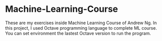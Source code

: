 # Machine-Learning-Course
These are my exercises inside Machine Learning Course of Andrew Ng.
In this project, I used Octave programming language to complete ML course. 
You can set environment the lastest Octave version to run the program.
